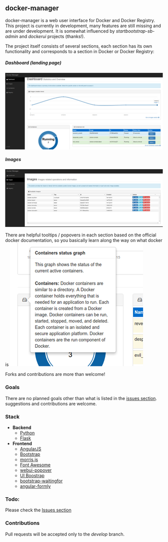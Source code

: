 ## docker-manager
docker-manager is a web user interface for Docker and Docker Registry.
This project is currently in development, many features are still missing and are under development. 
It is somewhat influenced by _startbootstrap-sb-admin_ and _dockerui_ projects (thanks!).

The project itself consists of several sections, each section has its own functionality and corresponds to a section in Docker or Docker Registry:
##### Dashboard (landing page)
![Dashboard](/dashboard.png)

##### Images
![Images](/images.png)


There are helpful tooltips / popovers in each section based on the official docker documentation, so you basically learn
along the way on what docker is
![Popover](/popover1.png)

Forks and contributions are more than welcome!

### Goals
There are no planned goals other than what is listed in the [issues section](https://github.com/nathanIL/docker-manager/issues). suggestions and contributions are welcome.


### Stack
* **Backend**
    * [Python](https://www.python.org/)
    * [Flask](http://flask.pocoo.org/)
* **Frontend**
    * [AngularJS](https://github.com/angular/angular.js)
    * [Bootstrap](http://getbootstrap.com/)
    * [morris.js](http://morrisjs.github.io/)
    * [Font Awesome](http://fortawesome.github.io/Font-Awesome/)
    * [webui-popover](https://github.com/sandywalker/webui-popover)
    * [UI Boostrap](https://angular-ui.github.io)
    * [bootstrap-waitingfor](https://github.com/ehpc/bootstrap-waitingfor)
    * [angular-formly](http://angular-formly.com/)

### Todo:
Please check the [Issues section](https://github.com/nathanIL/docker-manager/issues)

### Contributions
Pull requests will be accepted only to the _develop_ branch.
